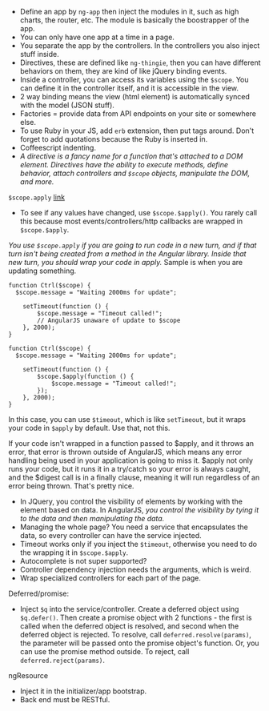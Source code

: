 - Define an app by `ng-app` then inject the modules in it, such as high charts, the router, etc. The module is basically the boostrapper of the app.
- You can only have one app at a time in a page.
- You separate the app by the controllers. In the controllers you also inject stuff inside.
- Directives, these are defined like `ng-thingie`, then you can have different behaviors on them, they are kind of like jQuery binding events.
- Inside a controller, you can access its variables using the `$scope`. You can define it in the controller itself, and it is accessible in the view.
- 2 way binding means the view (html element) is automatically synced with the model (JSON stuff).
- Factories = provide data from API endpoints on your site or somewhere else.
- To use Ruby in your JS, add `erb` extension, then put tags around. Don't forget to add quotations because the Ruby is inserted in.
- Coffeescript indenting.
- *A directive is a fancy name for a function that's attached to a DOM element. Directives have the ability to execute methods, define behavior, attach controllers and `$scope` objects, manipulate the DOM, and more.*

`$scope.apply`
[link](http://jimhoskins.com/2012/12/17/angularjs-and-apply.html)

- To see if any values have changed, use `$scope.$apply()`. You rarely call this because most events/controllers/http callbacks are wrapped in `$scope.$apply`.

*You use `$scope.apply` if you are going to run code in a new turn, and if that turn isn't being created from a method in the Angular library. Inside that new turn, you should wrap your code in apply.* Sample is when you are updating something.

    function Ctrl($scope) {
      $scope.message = "Waiting 2000ms for update";

        setTimeout(function () {
            $scope.message = "Timeout called!";
            // AngularJS unaware of update to $scope
        }, 2000);
    }

    function Ctrl($scope) {
      $scope.message = "Waiting 2000ms for update";

        setTimeout(function () {
            $scope.$apply(function () {
                $scope.message = "Timeout called!";
            });
        }, 2000);
    }

In this case, you can use `$timeout`, which is like `setTimeout`, but it wraps your code in `$apply` by default. Use that, not this.


If your code isn't wrapped in a function passed to $apply, and it throws an error, that error is thrown outside of AngularJS, which means any error handling being used in your application is going to miss it. $apply not only runs your code, but it runs it in a try/catch so your error is always caught, and the $digest call is in a finally clause, meaning it will run regardless of an error being thrown. That's pretty nice.

- In JQuery, you control the visibility of elements by working with the element based on data. In AngularJS, *you control the visibility by tying it to the data and then manipulating the data.*
- Managing the whole page? You need a service that encapsulates the data, so every controller can have the service injected.
- Timeout works only if you inject the `$timeout`, otherwise you need to do the wrapping it in `$scope.$apply`.
- Autocomplete is not super supported?
- Controller dependency injection needs the arguments, which is weird.
- Wrap specialized controllers for each part of the page.

Deferred/promise:

- Inject `$q` into the service/controller. Create a deferred object using `$q.defer()`. Then create a promise object with 2 functions - the first is called when the deferred object is resolved, and second when the deferred object is rejected. To resolve, call `deferred.resolve(params)`, the parameter will be passed onto the promise object's function. Or, you can use the promise method outside. To reject, call `deferred.reject(params)`.

ngResource

- Inject it in the initializer/app bootstrap.
- Back end must be RESTful.

